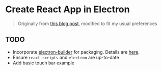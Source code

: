 # Create React App in Electron

> Originally from [this blog post](https://medium.freecodecamp.com/building-an-electron-application-with-create-react-app-97945861647c#.ze6c9qin1), modified to fit my usual preferences


## TODO

- Incorporate [electron-builder](https://github.com/electron-userland/electron-builder) for packaging. Details are [here](https://github.com/vicentedealencar/electron-with-create-react-app/commit/f1729381d588e65ac140ce5a08cc6277babd9641).
- Ensure `react-scripts` and `electron` are up-to-date
- Add basic touch bar example
